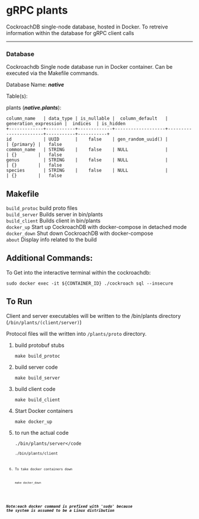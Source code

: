 # gRPC plants

CockroachDB single-node database, hosted in Docker. To retreive information within the database for gRPC client calls

---

### Database

Cockroachdb Single node database run in Docker container. Can be executed via the Makefile commands.

Database Name: ***native***

Table(s):

plants (***native.plants***):
```
column_name   | data_type | is_nullable |  column_default   | generation_expression |  indices  | is_hidden
+-------------+-----------+-------------+-------------------+-----------------------+-----------+-----------+
id            | UUID      |    false    | gen_random_uuid() |                       | {primary} |   false    
common_name   | STRING    |    false    | NULL              |                       | {}        |   false   
genus         | STRING    |    false    | NULL              |                       | {}        |   false    
species       | STRING    |    false    | NULL              |                       | {}        |   false    
```

## Makefile

<code>build_protoc</code>      build proto files<br/>
<code>build_server</code>      Builds server in bin/plants<br/>
<code>build_client</code>      Builds client in bin/plants<br/>
<code>docker_up</code>         Start up CockroachDB with docker-compose in detached mode<br/>
<code>docker_down</code>       Shut down CockroachDB with docker-compose<br/>
<code>about</code>             Display info related to the build<br/>

## Additional Commands:

To Get into the interactive terminal within the cockroachdb:

`sudo docker exec -it ${CONTAINER_ID} ./cockroach sql --insecure`

## To Run

Client and server executables will be written to the /bin/plants directory (<code>/bin/plants/(client/server)</code>)

Protocol files will the written into <code>/plants/proto</code> directory.

1) build protobuf stubs

    <code>make build_protoc</code>

2) build server code

    <code>make build_server</code>

3) build client code

    <code>make build_client</code>

4) Start Docker containers

    <code>make docker_up</code>

5) to run the actual code

    <code>./bin/plants/server</code<br/>
    <code>./bin/plants/client<code><br/>

6) To take docker containers down
    
    <code>make docker_down</code>

***Note:each docker command is prefixed with 'sudo' because the system is assumed to be a Linux distribution***